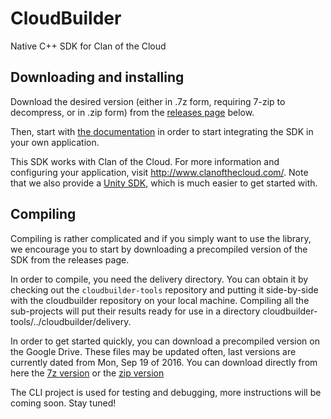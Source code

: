 # CloudBuilder
Native C++ SDK for Clan of the Cloud

## Downloading and installing

Download the desired version (either in .7z form, requiring 7-zip to decompress, or in .zip form) from the [releases page](https://github.com/clanofthecloud/cloudbuilder/releases) below.

Then, start with [the documentation](http://xtralifecloud.github.io/cloudbuilder/) in order to start integrating the SDK in your own application.

This SDK works with Clan of the Cloud. For more information and configuring your application, visit http://www.clanofthecloud.com/. Note that we also provide a [Unity SDK](https://github.com/clanofthecloud/unity-sdk), which is much easier to get started with.

## Compiling

Compiling is rather complicated and if you simply want to use the library, we encourage you to start by downloading a precompiled version of the SDK from the releases page.

In order to compile, you need the delivery directory. You can obtain it by checking out the `cloudbuilder-tools` repository and putting it side-by-side with the cloudbuilder repository on your local machine. Compiling all the sub-projects will put their results ready for use in a directory cloudbuilder-tools/../cloudbuilder/delivery.

In order to get started quickly, you can download a precompiled version on the Google Drive. These files may be updated often, last versions are currently dated from Mon, Sep 19 of 2016.
You can download directly from here the [7z version](https://drive.google.com/file/d/0B-e4O9N2eTBhNWROem9ibkdScVk/view?usp=sharing) or the [zip version](https://drive.google.com/file/d/0B-e4O9N2eTBhTlROQ2tBU1lfWFE/view?usp=sharing)

The CLI project is used for testing and debugging, more instructions will be coming soon. Stay tuned!

